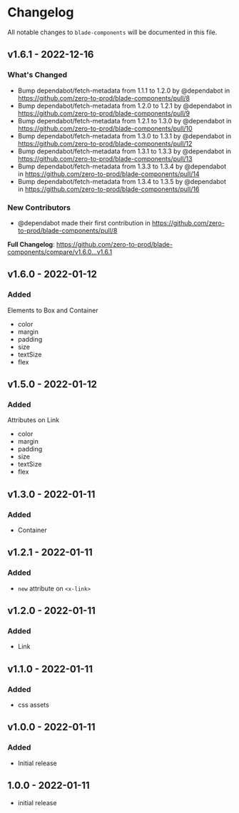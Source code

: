 # Changelog

All notable changes to `blade-components` will be documented in this file.

## v1.6.1 - 2022-12-16

### What's Changed

- Bump dependabot/fetch-metadata from 1.1.1 to 1.2.0 by @dependabot in https://github.com/zero-to-prod/blade-components/pull/8
- Bump dependabot/fetch-metadata from 1.2.0 to 1.2.1 by @dependabot in https://github.com/zero-to-prod/blade-components/pull/9
- Bump dependabot/fetch-metadata from 1.2.1 to 1.3.0 by @dependabot in https://github.com/zero-to-prod/blade-components/pull/10
- Bump dependabot/fetch-metadata from 1.3.0 to 1.3.1 by @dependabot in https://github.com/zero-to-prod/blade-components/pull/12
- Bump dependabot/fetch-metadata from 1.3.1 to 1.3.3 by @dependabot in https://github.com/zero-to-prod/blade-components/pull/13
- Bump dependabot/fetch-metadata from 1.3.3 to 1.3.4 by @dependabot in https://github.com/zero-to-prod/blade-components/pull/14
- Bump dependabot/fetch-metadata from 1.3.4 to 1.3.5 by @dependabot in https://github.com/zero-to-prod/blade-components/pull/16

### New Contributors

- @dependabot made their first contribution in https://github.com/zero-to-prod/blade-components/pull/8

**Full Changelog**: https://github.com/zero-to-prod/blade-components/compare/v1.6.0...v1.6.1

## v1.6.0 - 2022-01-12

### Added

Elements to Box and Container

- color
- margin
- padding
- size
- textSize
- flex

## v1.5.0 - 2022-01-12

### Added

Attributes on Link

- color
- margin
- padding
- size
- textSize
- flex

## v1.3.0 - 2022-01-11

### Added

- Container

## v1.2.1 - 2022-01-11

### Added

- `new` attribute on `<x-link>`

## v1.2.0 - 2022-01-11

### Added

- Link

## v1.1.0 - 2022-01-11

### Added

- css assets

## v1.0.0 - 2022-01-11

### Added

- Initial release

## 1.0.0 - 2022-01-11

- initial release
